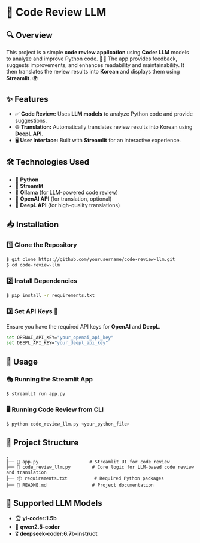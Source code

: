 # 🚀 Code Review LLM

## 🔍 Overview
This project is a simple **code review application** using **Coder LLM** models to analyze and improve Python code. 🧑‍💻 The app provides feedback, suggests improvements, and enhances readability and maintainability. It then translates the review results into **Korean** and displays them using **Streamlit**. 🌍

## ✨ Features
- ✅ **Code Review:** Uses **LLM models** to analyze Python code and provide suggestions.
- 🌐 **Translation:** Automatically translates review results into Korean using **DeepL API**.
- 🖥 **User Interface:** Built with **Streamlit** for an interactive experience.

## 🛠 Technologies Used
- 🐍 **Python**
- 🎨 **Streamlit**
- 🤖 **Ollama** (for LLM-powered code review)
- 🔑 **OpenAI API** (for translation, optional)
- 📜 **DeepL API** (for high-quality translations)

## 📥 Installation
### 1️⃣ Clone the Repository
```bash
$ git clone https://github.com/yourusername/code-review-llm.git
$ cd code-review-llm
```

### 2️⃣ Install Dependencies
```bash
$ pip install -r requirements.txt
```

### 3️⃣ Set API Keys 🔑
Ensure you have the required API keys for **OpenAI** and **DeepL**.
```bash
set OPENAI_API_KEY="your_openai_api_key"
set DEEPL_API_KEY="your_deepl_api_key"
```

## 🚀 Usage
### 🎭 Running the Streamlit App
```bash
$ streamlit run app.py
```

### 🖥 Running Code Review from CLI
```bash
$ python code_review_llm.py <your_python_file>
```

## 📂 Project Structure
```
.
├── 📜 app.py                   # Streamlit UI for code review
├── 🤖 code_review_llm.py        # Core logic for LLM-based code review and translation
├── 📦 requirements.txt          # Required Python packages
├── 📘 README.md                 # Project documentation
```

## 🤖 Supported LLM Models
- 🏆 **yi-coder:1.5b**
- 🏅 **qwen2.5-coder**
- 🎖 **deepseek-coder:6.7b-instruct**

